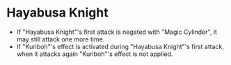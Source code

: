 # Hayabusa Knight

*   If "Hayabusa Knight"'s first attack is negated with "Magic Cylinder", it may still attack one more time.
*   If "Kuriboh"'s effect is activated during "Hayabusa Knight"'s first attack, when it attacks again "Kuriboh"'s effect is not applied.
